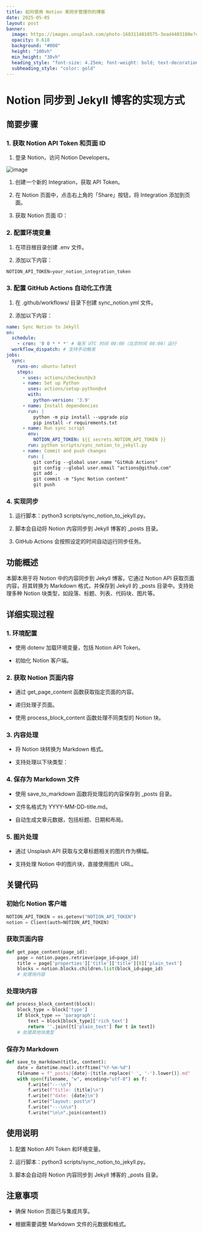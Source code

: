 ```yaml
---
title: 如何使用 Notion 来同步管理你的博客
date: 2025-05-05
layout: post
banner:
  image: https://images.unsplash.com/photo-1683114010575-3ead4403180e?crop=entropy&cs=tinysrgb&fit=max&fm=jpg&ixid=M3w2OTIwMzJ8MHwxfHJhbmRvbXx8fHx8fHx8fDE3NDY0MzM3NzJ8&ixlib=rb-4.0.3&q=80&w=1080
  opacity: 0.618
  background: "#000"
  height: "100vh"
  min_height: "38vh"
  heading_style: "font-size: 4.25em; font-weight: bold; text-decoration: underline"
  subheading_style: "color: gold"
---
```


# Notion 同步到 Jekyll 博客的实现方式

## 简要步骤

### 1. 获取 Notion API Token 和页面 ID

1. 登录 Notion，访问 Notion Developers。

![image](https://prod-files-secure.s3.us-west-2.amazonaws.com/a7a0cc5a-89b9-4cda-8686-1fba0ca52f40/d19c1afe-dea5-4312-9333-786b0ba83054/image.png?X-Amz-Algorithm=AWS4-HMAC-SHA256&X-Amz-Content-Sha256=UNSIGNED-PAYLOAD&X-Amz-Credential=ASIAZI2LB466QB4WKWZY%2F20250505%2Fus-west-2%2Fs3%2Faws4_request&X-Amz-Date=20250505T082932Z&X-Amz-Expires=3600&X-Amz-Security-Token=IQoJb3JpZ2luX2VjEID%2F%2F%2F%2F%2F%2F%2F%2F%2F%2FwEaCXVzLXdlc3QtMiJIMEYCIQDVO1K5X6zoLQ8iLDKG8Mpm9gaOFlv5%2FFSq95oewra2pwIhAPeRf55OLxUMJWbcRuyCgG7QLmTo5%2F4YBZdSYEXbnp2YKv8DCCgQABoMNjM3NDIzMTgzODA1Igyo8AwTYbXGQXPYnp0q3AOwYFqX6KbR7oaihMk6k3aS9HidBdNAanztmm6c2UL0BT%2BJK7tqVCxjJatM6X%2BS4tLRgyp%2B1%2F6vlXB7EMYOObIdEFJejZHy%2BVWXWRSwkxOose7QNaI4S%2F3EgdlGVnXsQvYmq5NlguZLwY44Y%2BNetPlziW4L2Kq%2BXjdssoQFxotVFqu8h0trdkOtxo5%2Fr4K%2F55xkq4myuzXDXSKHnmxCN5WFs44MQjK7MNhsYuqBcISQjbj%2BkBjy%2FJxwcJCkPuGa%2BUr0ThU2SeoeXpeTFRCMo3yWT47NAppTX%2BRXVgHkn49RJPMoRDgDJOEqgagcfSoEUNpS2Lwr9tqUt0R0JzvtWmnTkeRH2tz7duSqK53npD%2BaU1VGvHI6eirU1%2F4ALZdEbPYTgYZaSN8kpsJLNVT1qRb3e8h42vJ48vVM0FHXNn5SZqG1IduVi%2BhSFvfpa10g%2B1K3clCJP20U5AlvzN%2BmAmODNHw0UGq0s4tBF5yLFoGQRABfGyR6l614v%2B%2Bszf%2FxjgolCDZQ2WCIFbGJlrrW5qtnIwsbRo0sXrQVEWYhuuvCQcRGvzzIAzrl5PN08PlN1POqNA2%2FJB3jJTkrhn%2BtgYAaGeP1TeSSsMWUKr9OdxFz9h3yVKlTCqHGjbOauTCyz%2BHABjqkARnO%2BcxMZKFtktK2L%2Fvaq19bN9GNF3I4e3xbIHDZmGD7MdWhxd0mOwTiRvpbq0rr4FNjTS86mFb%2B6JabRvrYsiPtjIsyUGfGW%2BZ0Hyvag7L8n77q00gkwc%2B38oLpmg9ObZQgoO9RKGY4TpSUkHs9pyi%2FDmxRaVjuPrgekwkNq8RgP2EI6BXMWkWlrlqPIgbWdz%2BUDcfUbcDBSpI2b8JoeFm53FJ%2F&X-Amz-Signature=0f5a6719150a80d87817416f96751eff5f0a43d538ea91a0611485db23c1d9ff&X-Amz-SignedHeaders=host&x-id=GetObject)

1. 创建一个新的 Integration，获取 API Token。

1. 在 Notion 页面中，点击右上角的「Share」按钮，将 Integration 添加到页面。

1. 获取 Notion 页面 ID：


### 2. 配置环境变量

1. 在项目根目录创建 .env 文件。

1. 添加以下内容：

```javascript
NOTION_API_TOKEN=your_notion_integration_token
```

### 3. 配置 GitHub Actions 自动化工作流

1. 在 .github/workflows/ 目录下创建 sync_notion.yml 文件。

1. 添加以下内容：

```yaml
name: Sync Notion to Jekyll
on:
  schedule:
    - cron: '0 0 * * *' # 每天 UTC 时间 00:00（北京时间 08:00）运行
  workflow_dispatch: # 支持手动触发
jobs:
  sync:
    runs-on: ubuntu-latest
    steps:
      - uses: actions/checkout@v3
      - name: Set up Python
        uses: actions/setup-python@v4
        with:
          python-version: '3.9'
      - name: Install dependencies
        run: |
          python -m pip install --upgrade pip
          pip install -r requirements.txt
      - name: Run sync script
        env:
          NOTION_API_TOKEN: ${{ secrets.NOTION_API_TOKEN }}
        run: python scripts/sync_notion_to_jekyll.py
      - name: Commit and push changes
        run: |
          git config --global user.name "GitHub Actions"
          git config --global user.email "actions@github.com"
          git add .
          git commit -m "Sync Notion content"
          git push
```

### 4. 实现同步

1. 运行脚本：python3 scripts/sync_notion_to_jekyll.py。

1. 脚本会自动将 Notion 内容同步到 Jekyll 博客的 _posts 目录。

1. GitHub Actions 会按照设定的时间自动运行同步任务。

## 功能概述

本脚本用于将 Notion 中的内容同步到 Jekyll 博客。它通过 Notion API 获取页面内容，将其转换为 Markdown 格式，并保存到 Jekyll 的 _posts 目录中。支持处理多种 Notion 块类型，如段落、标题、列表、代码块、图片等。

## 详细实现过程

### 1. 环境配置

- 使用 dotenv 加载环境变量，包括 Notion API Token。

- 初始化 Notion 客户端。

### 2. 获取 Notion 页面内容

- 通过 get_page_content 函数获取指定页面的内容。

- 递归处理子页面。

- 使用 process_block_content 函数处理不同类型的 Notion 块。

### 3. 内容处理

- 将 Notion 块转换为 Markdown 格式。

- 支持处理以下块类型：


### 4. 保存为 Markdown 文件

- 使用 save_to_markdown 函数将处理后的内容保存到 _posts 目录。

- 文件名格式为 YYYY-MM-DD-title.md。

- 自动生成文章元数据，包括标题、日期和布局。

### 5. 图片处理

- 通过 Unsplash API 获取与文章标题相关的图片作为横幅。

- 支持处理 Notion 中的图片块，直接使用图片 URL。

## 关键代码

### 初始化 Notion 客户端

```python
NOTION_API_TOKEN = os.getenv("NOTION_API_TOKEN")
notion = Client(auth=NOTION_API_TOKEN)
```

### 获取页面内容

```python
def get_page_content(page_id):
    page = notion.pages.retrieve(page_id=page_id)
    title = page['properties']['title']['title'][0]['plain_text']
    blocks = notion.blocks.children.list(block_id=page_id)
    # 处理块内容
```

### 处理块内容

```python
def process_block_content(block):
    block_type = block['type']
    if block_type == 'paragraph':
        text = block[block_type]['rich_text']
        return ''.join([t['plain_text'] for t in text])
    # 处理其他块类型
```

### 保存为 Markdown

```python
def save_to_markdown(title, content):
    date = datetime.now().strftime("%Y-%m-%d")
    filename = f"_posts/{date}-{title.replace(' ', '-').lower()}.md"
    with open(filename, "w", encoding="utf-8") as f:
        f.write("---\n")
        f.write(f"title: {title}\n")
        f.write(f"date: {date}\n")
        f.write("layout: post\n")
        f.write("---\n\n")
        f.write("\n\n".join(content))
```

## 使用说明

1. 配置 Notion API Token 和环境变量。

1. 运行脚本：python3 scripts/sync_notion_to_jekyll.py。

1. 脚本会自动将 Notion 内容同步到 Jekyll 博客的 _posts 目录。

## 注意事项

- 确保 Notion 页面已与集成共享。

- 根据需要调整 Markdown 文件的元数据和格式。
